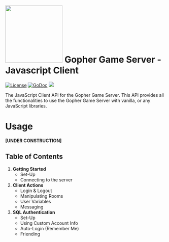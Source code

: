 # <img src="https://raw.githubusercontent.com/hewiefreeman/GopherClientJS/master/JS_Gopher.png" width="180" height="180"> Gopher Game Server - Javascript Client

[![License](https://img.shields.io/badge/License-Apache%202.0-blue.svg)](https://opensource.org/licenses/Apache-2.0) [![GoDoc](https://godoc.org/github.com/hewiefreeman/GopherGameServer?status.svg)](https://godoc.org/github.com/hewiefreeman/GopherGameServer) <img src="https://img.shields.io/badge/version-v1.0--beta.1-blue.svg">

The JavaScript Client API for the Gopher Game Server. This API provides all the functionalities to use the Gopher Game Server with vanilla, or any JavaScript libraries.

# Usage

 **[UNDER CONSTRUCTION]**

## Table of Contents

1) **Getting Started**
   - Set-Up
   - Connecting to the server
2) **Client Actions**
   - Login & Logout
   - Manipulating Rooms
   - User Variables
   - Messaging
3) **SQL Authentication**
   - Set-Up
   - Using Custom Account Info
   - Auto-Login (Remember Me)
   - Friending
